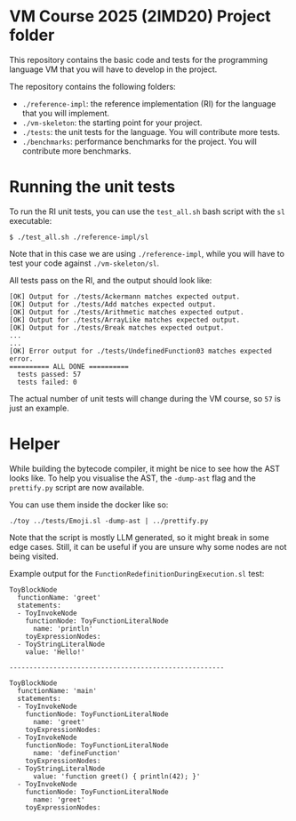 # VM Course 2025 (2IMD20) Project folder

This repository contains the basic code and tests for the programming language VM that you will have to develop in the project.

The repository contains the following folders:

* `./reference-impl`: the reference implementation (RI) for the language that you will implement.
* `./vm-skeleton`: the starting point for your project.
* `./tests`: the unit tests for the language. You will contribute more tests.
* `./benchmarks`: performance benchmarks for the project. You will contribute more benchmarks.

# Running the unit tests

To run the RI unit tests, you can use the `test_all.sh` bash script with the `sl` executable:
```
$ ./test_all.sh ./reference-impl/sl
```
Note that in this case we are using `./reference-impl`, while you will have to test your code against `./vm-skeleton/sl`.

All tests pass on the RI, and the output should look like:
```
[OK] Output for ./tests/Ackermann matches expected output.
[OK] Output for ./tests/Add matches expected output.
[OK] Output for ./tests/Arithmetic matches expected output.
[OK] Output for ./tests/ArrayLike matches expected output.
[OK] Output for ./tests/Break matches expected output.
...
...
[OK] Error output for ./tests/UndefinedFunction03 matches expected error.
========== ALL DONE ==========
  tests passed: 57
  tests failed: 0
```

The actual number of unit tests will change during the VM course, so `57` is just an example.

# Helper

While building the bytecode compiler, it might be nice to see how the AST looks like.
To help you visualise the AST, the `-dump-ast` flag and the `prettify.py` script are now available.

You can use them inside the docker like so:
```
./toy ../tests/Emoji.sl -dump-ast | ../prettify.py
```

Note that the script is mostly LLM generated, so it might break in some edge cases. Still, it can be useful if you are unsure why some nodes are not being visited.

Example output for the `FunctionRedefinitionDuringExecution.sl` test:

```
ToyBlockNode
  functionName: 'greet'
  statements:
  - ToyInvokeNode
    functionNode: ToyFunctionLiteralNode
      name: 'println'
    toyExpressionNodes:
  - ToyStringLiteralNode
    value: 'Hello!'

------------------------------------------------------

ToyBlockNode
  functionName: 'main'
  statements:
  - ToyInvokeNode
    functionNode: ToyFunctionLiteralNode
      name: 'greet'
    toyExpressionNodes:
  - ToyInvokeNode
    functionNode: ToyFunctionLiteralNode
      name: 'defineFunction'
    toyExpressionNodes:
  - ToyStringLiteralNode
      value: 'function greet() { println(42); }'
  - ToyInvokeNode
    functionNode: ToyFunctionLiteralNode
      name: 'greet'
    toyExpressionNodes:
```
